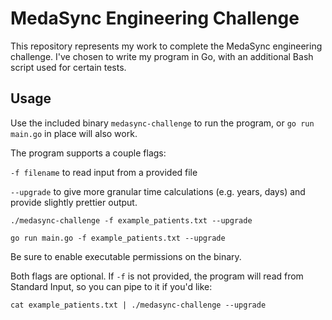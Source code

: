 # MedaSync Engineering Challenge
This repository represents my work to complete the MedaSync engineering challenge. I've chosen to write my program in Go, with an additional Bash script used for certain tests.

## Usage
Use the included binary `medasync-challenge` to run the program, or `go run main.go` in place will also work.

The program supports a couple flags:

`-f filename` to read input from a provided file

`--upgrade` to give more granular time calculations (e.g. years, days) and provide slightly prettier output.

`./medasync-challenge -f example_patients.txt --upgrade`

`go run main.go -f example_patients.txt --upgrade`

Be sure to enable executable permissions on the binary.

Both flags are optional. If `-f` is not provided, the program will read from Standard Input, so you can pipe to it if you'd like:

`cat example_patients.txt | ./medasync-challenge --upgrade`
